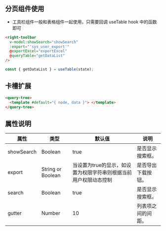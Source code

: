 
## 分页组件使用
+ 工具栏组件一般和表格组件一起使用，只需要回调 useTable hook 中的函数即可

```html
<right-toolbar
  v-model:showSearch="showSearch"
  :export="'sys_user_export'"
  @exportExcel="exportExcel"
  @queryTable="getDataList"
/>
```

```javascript
const { getDataList } = useTable(state);
```

## 卡槽扩展
```html
<query-tree>
  <template #default="{ node, data }"> </template>
</query-tree>
```

## 属性说明
| 属性 | 类型 | 默认值 | 说明 |
| --- | --- | --- | --- |
| showSearch | Boolean | true | 是否显示搜索框。 |
| export | String or Boolean | 当设置为true的显示，如设置为权限字符串则根据当前用户权限动态控制 | 是否导出下载按钮。 |
| search | Boolean | true | 是否显示搜索框。 |
| gutter | Number | 10 | 列表项之间的间距。 |


